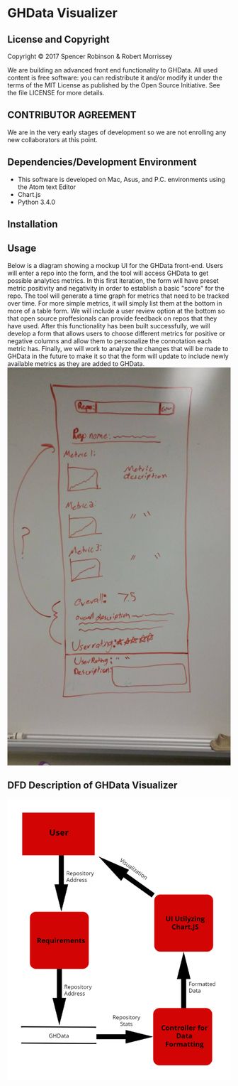 # GHData Visualizer

License and Copyright
---------------------

Copyright © 2017 Spencer Robinson & Robert Morrissey

We are building an advanced front end functionality to GHData.  All used content is free software: you can redistribute it and/or modify it under the terms of the MIT License as published by the Open Source Initiative. See the file LICENSE for more details.

CONTRIBUTOR AGREEMENT
---------------------

We are in the very early stages of development so we are not enrolling any new collaborators at this point.

Dependencies/Development Environment
------------
- This software is developed on Mac, Asus, and P.C. environments using the Atom text Editor
- Chart.js
- Python 3.4.0

Installation
------------

Usage
-----
Below is a diagram showing a mockup UI for the GHData front-end. Users will enter a repo into the form, and the tool will access GHData to get possible analytics metrics. In this first iteration, the form will have preset metric positivity and negativity in order to establish a basic "score" for the repo. The tool will generate a time graph for metrics that need to be tracked over time. For more simple metrics, it will simply list them at the bottom in more of a table form. We will include a user review option at the bottom so that open source proffesionals can provide feedback on repos that they have used. After this functionality has been built successfully, we will develop a form that allows users to choose different metrics for positive or negative columns and allow them to personalize the connotation each metric has. Finally, we will work to analyze the changes that will be made to GHData in the future to make it so that the form will update to include newly available metrics as they are added to GHData.
![](ConceptImages/GHDataVisualizerConcept.jpg?raw=true)

DFD Description of GHData Visualizer
---------------------------------------
![](ConceptImages/flowchart1.jpg?raw=true)
